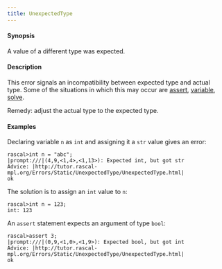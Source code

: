 ```yaml
---
title: UnexpectedType
---
```


#### Synopsis

A value of a different type was expected.

#### Description

This error signals an incompatibility between expected type and actual type.
Some of the situations in which this may occur are
[assert](../../../../Rascal/Statements/Assert/index.md), [variable](../../../../Rascal/Declarations/Variable/index.md),
[solve](../../../../Rascal/Statements/Solve/index.md).

Remedy: adjust the actual type to the expected type.

#### Examples

Declaring variable `n` as `int` and assigning it a `str` value gives an error:

```rascal-shell ,error
rascal>int n = "abc";
|prompt:///|(4,9,<1,4>,<1,13>): Expected int, but got str
Advice: |http://tutor.rascal-mpl.org/Errors/Static/UnexpectedType/UnexpectedType.html|
ok
```
The solution is to assign an `int` value to `n`:

```rascal-shell 
rascal>int n = 123;
int: 123
```
An `assert` statement expects an argument of type `bool`:

```rascal-shell ,error
rascal>assert 3;
|prompt:///|(0,9,<1,0>,<1,9>): Expected bool, but got int
Advice: |http://tutor.rascal-mpl.org/Errors/Static/UnexpectedType/UnexpectedType.html|
ok
```


